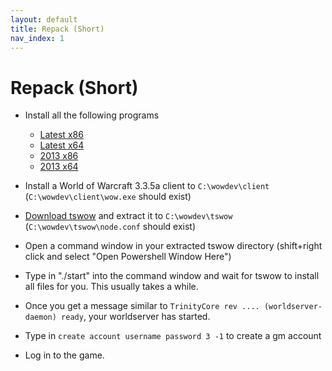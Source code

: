 ```yaml
---
layout: default
title: Repack (Short)
nav_index: 1
---
```


# Repack (Short)

- Install all the following programs
    - [Latest x86](https://aka.ms/vs/16/release/vc_redist.x86.exe)
    - [Latest x64](https://aka.ms/vs/16/release/vc_redist.x64.exe)
    - [2013 x86](https://download.microsoft.com/download/2/E/6/2E61CFA4-993B-4DD4-91DA-3737CD5CD6E3/vcredist_x86.exe)
    - [2013 x64](https://download.microsoft.com/download/2/E/6/2E61CFA4-993B-4DD4-91DA-3737CD5CD6E3/vcredist_x64.exe)

- Install a World of Warcraft 3.3.5a client to `C:\wowdev\client` (`C:\wowdev\client\wow.exe` should exist)
- [Download tswow](https://github.com/tswow/tswow/releases/latest) and extract it to `C:\wowdev\tswow` (`C:\wowdev\tswow\node.conf` should exist)
- Open a command window in your extracted tswow directory (shift+right click and select "Open Powershell Window Here")
- Type in "./start" into the command window and wait for tswow to install all files for you. This usually takes a while.
- Once you get a message similar to `TrinityCore rev .... (worldserver-daemon) ready`, your worldserver has started.
- Type in `create account username password 3 -1` to create a gm account
- Log in to the game.